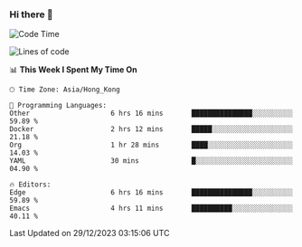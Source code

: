 ### Hi there 👋

<!--
**nicehiro/nicehiro** is a ✨ _special_ ✨ repository because its `README.md` (this file) appears on your GitHub profile.

Here are some ideas to get you started:

- 🔭 I’m currently working on ...
- 🌱 I’m currently learning ...
- 👯 I’m looking to collaborate on ...
- 🤔 I’m looking for help with ...
- 💬 Ask me about ...
- 📫 How to reach me: ...
- 😄 Pronouns: ...
- ⚡ Fun fact: ...
-->

<!--START_SECTION:waka-->
![Code Time](http://img.shields.io/badge/Code%20Time-182%20hrs%202%20mins-blue)

![Lines of code](https://img.shields.io/badge/From%20Hello%20World%20I%27ve%20Written-2.6%20million%20lines%20of%20code-blue)

📊 **This Week I Spent My Time On** 

```text
🕑︎ Time Zone: Asia/Hong_Kong

💬 Programming Languages: 
Other                    6 hrs 16 mins       ███████████████░░░░░░░░░░   59.89 % 
Docker                   2 hrs 12 mins       █████░░░░░░░░░░░░░░░░░░░░   21.18 % 
Org                      1 hr 28 mins        ████░░░░░░░░░░░░░░░░░░░░░   14.03 % 
YAML                     30 mins             █░░░░░░░░░░░░░░░░░░░░░░░░   04.90 % 

🔥 Editors: 
Edge                     6 hrs 16 mins       ███████████████░░░░░░░░░░   59.89 % 
Emacs                    4 hrs 11 mins       ██████████░░░░░░░░░░░░░░░   40.11 % 
```


 Last Updated on 29/12/2023 03:15:06 UTC
<!--END_SECTION:waka-->

